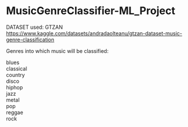 # MusicGenreClassifier-ML_Project

DATASET used: GTZAN
https://www.kaggle.com/datasets/andradaolteanu/gtzan-dataset-music-genre-classification

Genres into which music will be classified:

blues       
classical   
country     
disco       
hiphop       
jazz         
metal        
pop          
reggae       
rock         
